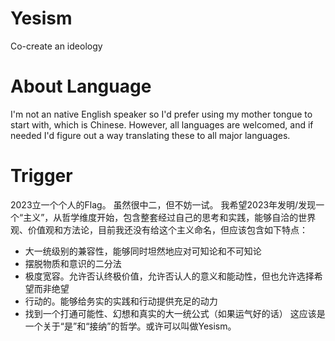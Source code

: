 # Yesism
Co-create an ideology

# About Language
I'm not an native English speaker so I'd prefer using my mother tongue to start with, which is Chinese. However, all languages are welcomed, and if needed I'd figure out a way translating these to all major languages.

# Trigger
2023立一个个人的Flag。
虽然很中二，但不妨一试。
我希望2023年发明/发现一个“主义”，从哲学维度开始，包含整套经过自己的思考和实践，能够自洽的世界观、价值观和方法论，目前我还没有给这个主义命名，但应该包含如下特点：
- 大一统级别的兼容性，能够同时坦然地应对可知论和不可知论
- 摆脱物质和意识的二分法
- 极度宽容。允许否认终极价值，允许否认人的意义和能动性，但也允许选择希望而非绝望
- 行动的。能够给务实的实践和行动提供充足的动力
- 找到一个打通可能性、幻想和真实的大一统公式（如果运气好的话）
这应该是一个关于“是”和“接纳”的哲学。或许可以叫做Yesism。

